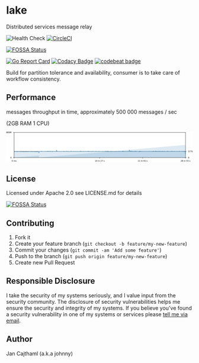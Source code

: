 # lake

Distributed services message relay

![Health Check](https://github.com/jancajthaml-openbank/lake/workflows/Health%20Check/badge.svg)
[![CircleCI](https://circleci.com/gh/jancajthaml-openbank/lake/tree/main.svg?style=shield)](https://circleci.com/gh/jancajthaml-openbank/lake/tree/main)

[![FOSSA Status](https://app.fossa.com/api/projects/git%2Bgithub.com%2Fjancajthaml-openbank%2Flake.svg?type=shield)](https://app.fossa.com/projects/git%2Bgithub.com%2Fjancajthaml-openbank%2Flake?ref=badge_shield)

[![Go Report Card](https://goreportcard.com/badge/github.com/jancajthaml-openbank/lake)](https://goreportcard.com/report/github.com/jancajthaml-openbank/lake) [![Codacy Badge](https://api.codacy.com/project/badge/Grade/c414d3d366cd4b7588ac0a62bc3ce064)](https://www.codacy.com/app/jancajthaml-openbank/lake?utm_source=github.com&amp;utm_medium=referral&amp;utm_content=jancajthaml-openbank/lake&amp;utm_campaign=Badge_Grade) [![codebeat badge](https://codebeat.co/badges/d8e2b702-3435-4893-a5bf-4558fba353f8)](https://codebeat.co/projects/github-com-jancajthaml-openbank-lake-main)

Build for partition tolerance and availability, consumer is to take care of workflow consistency.

## Performance

messages throughput in time, approximately 500 000 messages / sec

(2GB RAM 1 CPU)

![graph_metrics_count]

## License

Licensed under Apache 2.0 see LICENSE.md for details

[![FOSSA Status](https://app.fossa.com/api/projects/git%2Bgithub.com%2Fjancajthaml-openbank%2Flake.svg?type=large)](https://app.fossa.com/projects/git%2Bgithub.com%2Fjancajthaml-openbank%2Flake?ref=badge_large)

## Contributing

1. Fork it
2. Create your feature branch (`git checkout -b feature/my-new-feature`)
3. Commit your changes (`git commit -am 'Add some feature'`)
4. Push to the branch (`git push origin feature/my-new-feature`)
5. Create new Pull Request

## Responsible Disclosure

I take the security of my systems seriously, and I value input from the security community. The disclosure of security vulnerabilities helps me ensure the security and integrity of my systems. If you believe you've found a security vulnerability in one of my systems or services please [tell me via email](mailto:jan.cajthaml@gmail.com).

## Author

Jan Cajthaml (a.k.a johnny)

[graph_metrics_count]: ./graph_metrics.count.png?sanitize=true
